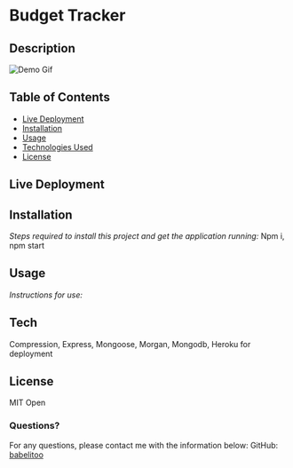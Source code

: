 # Budget Tracker

## Description

![Demo Gif](./assets/budget-track.gif)
## Table of Contents
* [Live Deployment](#live)
* [Installation](#installation)
* [Usage](#usage)
* [Technologies Used](#tech)
* [License](#license)

## Live Deployment


## Installation

*Steps required to install this project and get the application running:*
Npm i, npm start

## Usage
*Instructions for use:*

## Tech
Compression, Express, Mongoose, Morgan, Mongodb, Heroku for deployment

## License
MIT
Open

### Questions?
For any questions, please contact me with the information below:
GitHub: [babelitoo](https://github.com/babelitoo)
